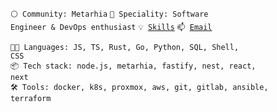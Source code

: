 <code>⚪ Community: Metarhia</code>
<code>👷 Speciality: Software Engineer & DevOps enthusiast</code>
<code>💡 [Skills](SKILLS.md)</code>
<code>📫 [Email](mailto:svmlitimur+github@gmail.com)</code><br>

<code>🧑‍💻 Languages: JS, TS, Rust, Go, Python, SQL, Shell, CSS</code>\
<code>📦 Tech stack: node.js, metarhia, fastify, nest, react, next</code>\
<code>🛠️ Tools: docker, k8s, proxmox, aws, git, gitlab, ansible, terraform</code>
